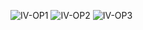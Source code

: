 ![IV-OP1](https://github.com/Vishwanathanselvamoorthy/PYTHON-TKINTER-IMAGE-VIEWER/assets/147639866/cfa5d803-5fed-4080-bc6b-c714cc6b9a41)
![IV-OP2](https://github.com/Vishwanathanselvamoorthy/PYTHON-TKINTER-IMAGE-VIEWER/assets/147639866/65512501-53fb-4aa0-acdc-a9fe120558f4)
![IV-OP3](https://github.com/Vishwanathanselvamoorthy/PYTHON-TKINTER-IMAGE-VIEWER/assets/147639866/af291ca4-46b6-4866-a100-1b14cf09ce8a)
